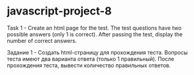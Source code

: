 # javascript-project-8

Task 1 - Create an html page for the test. The test questions have two possible answers (only 1 is correct). After passing the test, display the number of correct answers.

Задание 1 - Создать html-страницу для прохождения теста. Вопросы теста имеют два варианта ответа (только 1 правильный). После прохождения теста, вывести количество правильных ответов.
